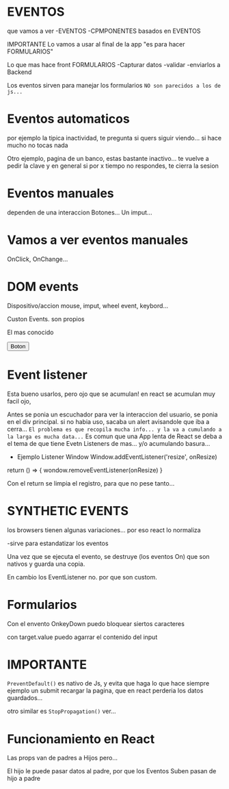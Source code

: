 # EVENTOS
que vamos a ver
-EVENTOS
-CPMPONENTES basados en EVENTOS

IMPORTANTE
Lo vamos a usar al final de la app "es para hacer FORMULARIOS"

Lo que mas hace front FORMULARIOS
-Capturar datos
-validar
-enviarlos a Backend

Los eventos sirven para manejar los formularios
`NO son parecidos a los de js...`


# Eventos automaticos
por ejemplo la tipica inactividad,
te pregunta si quers siguir viendo... si hace mucho no tocas nada

Otro ejemplo, pagina de un banco, estas bastante inactivo... te vuelve a pedir la clave
y en general si por x tiempo no respondes, te cierra la sesion

# Eventos manuales
dependen de una interaccion
Botones...
Un imput...


# Vamos a ver eventos manuales
OnClick, OnChange...

# DOM events
Dispositivo/accion
mouse, imput, wheel event, keybord...

Custon Events.
son propios


El mas conocido
<div>
    <Button onCLick={input}>Boton</Button>
</div>

# Event listener
Esta bueno usarlos, pero ojo que se acumulan!
en react se acumulan muy facil ojo,

Antes se ponia un escuchador para ver la interaccion del usuario, se ponia en el div principal.
si no habia uso, sacaba un alert avisandole que iba a cerra...
`El problema es que recopila mucha info... y la va a cumulando a la larga es mucha data...`
Es comun que una App lenta de React se deba a el tema de que tiene Evetn Listeners de mas... y/o acumulando basura...

- Ejemplo Listener Window
Window.addEventListener('resize', onResize)

return () => {
wondow.removeEventListener(onResize)
}

Con el return se limpia el registro, para que no pese tanto...


# SYNTHETIC EVENTS
los browsers tienen algunas variaciones...
por eso react lo normaliza


-sirve para estandatizar los eventos

Una vez que se ejecuta el evento, se destruye (los eventos On) que son nativos y guarda una copia.

En cambio los EventListener no. por que son custom.

# Formularios
Con el envento OnkeyDown puedo bloquear siertos caracteres

con target.value puedo agarrar el contenido del input


# IMPORTANTE
`PreventDefault()` es nativo de Js, y evita que haga lo que hace siempre
ejemplo un submit recargar la pagina, que en react perderia los datos guardados...

otro similar es `StopPropagation()` ver...

# Funcionamiento en React
Las props van de padres a Hijos pero...

El hijo le puede pasar datos al padre, por que los Eventos Suben
pasan de hijo a padre


